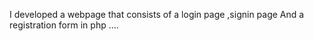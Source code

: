I developed a webpage that consists of a login page ,signin page And a registration form in  php ....
